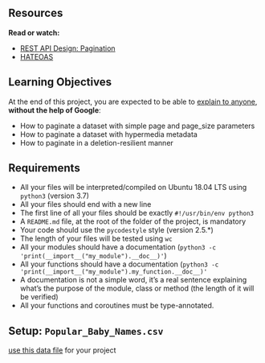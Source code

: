 
Resources
---------

**Read or watch:**

*   [REST API Design: Pagination](/rltoken/VeL1Cbu_NVNND6WKJrECbg "REST API Design: Pagination")
*   [HATEOAS](/rltoken/Mqk-KBxLRtJaQuWZO-oeAQ "HATEOAS")

Learning Objectives
-------------------

At the end of this project, you are expected to be able to [explain to anyone](/rltoken/cTaCEqXO09xize9ePftDXg "explain to anyone"), **without the help of Google**:

*   How to paginate a dataset with simple page and page\_size parameters
*   How to paginate a dataset with hypermedia metadata
*   How to paginate in a deletion-resilient manner

Requirements
------------

*   All your files will be interpreted/compiled on Ubuntu 18.04 LTS using `python3` (version 3.7)
*   All your files should end with a new line
*   The first line of all your files should be exactly `#!/usr/bin/env python3`
*   A `README.md` file, at the root of the folder of the project, is mandatory
*   Your code should use the `pycodestyle` style (version 2.5.\*)
*   The length of your files will be tested using `wc`
*   All your modules should have a documentation (`python3 -c 'print(__import__("my_module").__doc__)'`)
*   All your functions should have a documentation (`python3 -c 'print(__import__("my_module").my_function.__doc__)'`
*   A documentation is not a simple word, it’s a real sentence explaining what’s the purpose of the module, class or method (the length of it will be verified)
*   All your functions and coroutines must be type-annotated.

Setup: `Popular_Baby_Names.csv`
-------------------------------

[use this data file](/rltoken/7IKLZ7i4pO4MJ9CQoGHfVw "use this data file") for your project
